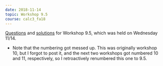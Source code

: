 ```yaml
---
date: 2018-11-14
topic: Workshop 9.5
course: calc3_fa18
---
```


[Questions](http://ckottke.ncf.edu/calc3_fa18/workshop9.5.pdf) and [solutions](http://ckottke.ncf.edu/calc3_fa18/workshop9.5_solns.pdf) for Workshop 9.5, 
which was held on Wednesday 11/14.

- Note that the numbering got messed up. This was originally workshop 10, but I forgot to post it, and the next two workshops got numbered 10 and 11, respectively,
so I retroactively renumbered this one to 9.5.

